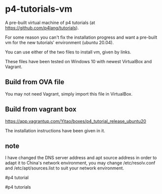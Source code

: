 # p4-tutorials-vm

A pre-built virtual machine of p4 tutorials (at https://github.com/p4lang/tutorials).

For some reason you can't fix the installation progress and want a pre-built vm for the new tutorials' environment (ubuntu 20.04).

You can use either of the two files to install vm, given by links.

These files have been tested on Windows 10 with newest VirtualBox and Vagrant.

## Build from OVA file

You may not need Vagrant, simply import this file in VirtualBox.



## Build from vagrant box

https://app.vagrantup.com/Yitao/boxes/p4_tutorial_release_ubuntu20

The installation instructions have been given in it.

## note

I have changed the DNS server address and apt source address in order to adapt it to China's network environment, you may change /etc/resolv.conf and /etc/apt/sources.list to suit your network environment.

\#p4 tutorial

\#p4 tutorials
